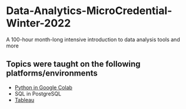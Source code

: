 # Data-Analytics-MicroCredential-Winter-2022
  A 100-hour month-long intensive introduction to data analysis tools and more

## Topics were taught on the following platforms/environments
   * [Python in Google Colab](https://github.com/burn-Z/Data-Analytics-MicroCredential-Winter-2022/tree/Python)
   * SQL in PostgreSQL
   * [Tableau](https://github.com/burn-Z/Data-Analytics-MicroCredential-Winter-2022/tree/Tableau)
